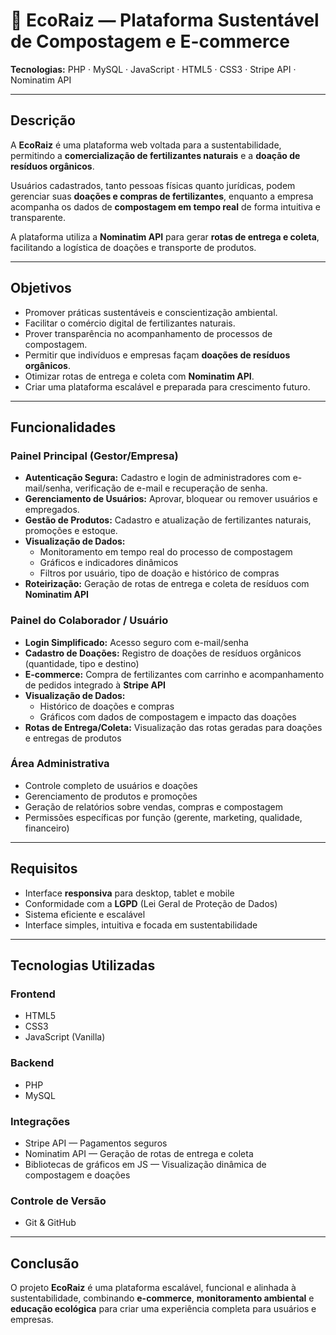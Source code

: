 # 🌱 EcoRaiz — Plataforma Sustentável de Compostagem e E-commerce

**Tecnologias:** PHP · MySQL · JavaScript · HTML5 · CSS3 · Stripe API · Nominatim API  

---

## Descrição
A **EcoRaiz** é uma plataforma web voltada para a sustentabilidade, permitindo a **comercialização de fertilizantes naturais** e a **doação de resíduos orgânicos**.

Usuários cadastrados, tanto pessoas físicas quanto jurídicas, podem gerenciar suas **doações e compras de fertilizantes**, enquanto a empresa acompanha os dados de **compostagem em tempo real** de forma intuitiva e transparente.

A plataforma utiliza a **Nominatim API** para gerar **rotas de entrega e coleta**, facilitando a logística de doações e transporte de produtos.

---

## Objetivos
- Promover práticas sustentáveis e conscientização ambiental.  
- Facilitar o comércio digital de fertilizantes naturais.  
- Prover transparência no acompanhamento de processos de compostagem.  
- Permitir que indivíduos e empresas façam **doações de resíduos orgânicos**.  
- Otimizar rotas de entrega e coleta com **Nominatim API**.  
- Criar uma plataforma escalável e preparada para crescimento futuro.  

---

## Funcionalidades

### Painel Principal (Gestor/Empresa)
- **Autenticação Segura:** Cadastro e login de administradores com e-mail/senha, verificação de e-mail e recuperação de senha.  
- **Gerenciamento de Usuários:** Aprovar, bloquear ou remover usuários e empregados.  
- **Gestão de Produtos:** Cadastro e atualização de fertilizantes naturais, promoções e estoque.  
- **Visualização de Dados:**  
  - Monitoramento em tempo real do processo de compostagem  
  - Gráficos e indicadores dinâmicos  
  - Filtros por usuário, tipo de doação e histórico de compras  
- **Roteirização:** Geração de rotas de entrega e coleta de resíduos com **Nominatim API**  

### Painel do Colaborador / Usuário
- **Login Simplificado:** Acesso seguro com e-mail/senha  
- **Cadastro de Doações:** Registro de doações de resíduos orgânicos (quantidade, tipo e destino)  
- **E-commerce:** Compra de fertilizantes com carrinho e acompanhamento de pedidos integrado à **Stripe API**  
- **Visualização de Dados:**  
  - Histórico de doações e compras  
  - Gráficos com dados de compostagem e impacto das doações  
- **Rotas de Entrega/Coleta:** Visualização das rotas geradas para doações e entregas de produtos  

### Área Administrativa
- Controle completo de usuários e doações  
- Gerenciamento de produtos e promoções  
- Geração de relatórios sobre vendas, compras e compostagem  
- Permissões específicas por função (gerente, marketing, qualidade, financeiro)  

---

## Requisitos
- Interface **responsiva** para desktop, tablet e mobile  
- Conformidade com a **LGPD** (Lei Geral de Proteção de Dados)  
- Sistema eficiente e escalável  
- Interface simples, intuitiva e focada em sustentabilidade  

---

## Tecnologias Utilizadas

### Frontend
- HTML5  
- CSS3  
- JavaScript (Vanilla)  

### Backend
- PHP  
- MySQL  

### Integrações
- Stripe API — Pagamentos seguros  
- Nominatim API — Geração de rotas de entrega e coleta  
- Bibliotecas de gráficos em JS — Visualização dinâmica de compostagem e doações  

### Controle de Versão
- Git & GitHub  

---

## Conclusão
O projeto **EcoRaiz** é uma plataforma escalável, funcional e alinhada à sustentabilidade, combinando **e-commerce**, **monitoramento ambiental** e **educação ecológica** para criar uma experiência completa para usuários e empresas.
